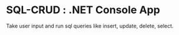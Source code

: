 # SQL-CRUD : .NET Console App 

Take user input and run sql queries like insert, update, delete, select.
